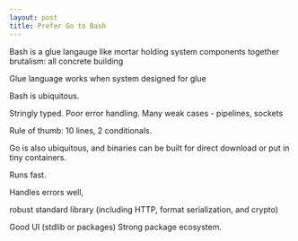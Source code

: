 ```yaml
---
layout: post
title: Prefer Go to Bash
---
```


Bash is a glue langauge
like mortar holding system components together
brutalism: all concrete building

Glue language works when system designed for glue

Bash is ubiquitous.

Stringly typed.
Poor error handling.
Many weak cases - pipelines, sockets

Rule of thumb: 10 lines, 2 conditionals.

Go
is also ubiquitous,
and binaries can be built for direct download
or put in tiny containers.

Runs fast.

Handles errors well,

robust standard library
(including
HTTP,
format serialization,
and crypto)

Good UI (stdlib or packages)
Strong package ecosystem.
